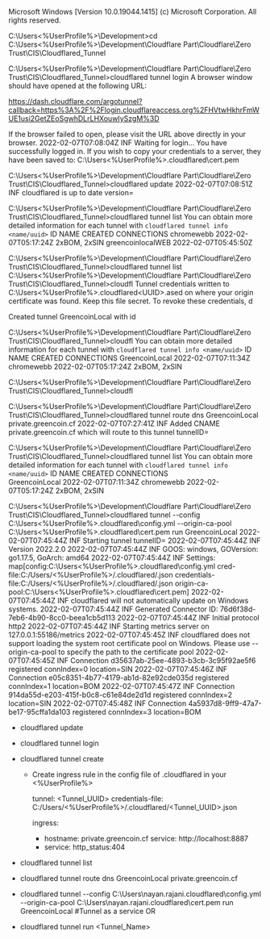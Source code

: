 Microsoft Windows [Version 10.0.19044.1415]
(c) Microsoft Corporation. All rights reserved.

C:\Users\<%UserProfile%>\Development>cd C:\Users\<%UserProfile%>\Development\Cloudflare Part\Cloudflare\Zero Trust\CIS\Cloudflared_Tunnel

C:\Users\<%UserProfile%>\Development\Cloudflare Part\Cloudflare\Zero Trust\CIS\Cloudflared_Tunnel>cloudflared tunnel login
A browser window should have opened at the following URL:

https://dash.cloudflare.com/argotunnel?callback=https%3A%2F%2Flogin.cloudflareaccess.org%2FHVtwHkhrFmWUE1usi2GetZEoSgwhDLrLHXouwIySzgM%3D

If the browser failed to open, please visit the URL above directly in your browser.
2022-02-07T07:08:04Z INF Waiting for login...
You have successfully logged in.
If you wish to copy your credentials to a server, they have been saved to:
C:\Users\<%UserProfile%>\.cloudflared\cert.pem

C:\Users\<%UserProfile%>\Development\Cloudflare Part\Cloudflare\Zero Trust\CIS\Cloudflared_Tunnel>cloudflared update
2022-02-07T07:08:51Z INF cloudflared is up to date version=

C:\Users\<%UserProfile%>\Development\Cloudflare Part\Cloudflare\Zero Trust\CIS\Cloudflared_Tunnel>cloudflared tunnel list
You can obtain more detailed information for each tunnel with `cloudflared tunnel info <name/uuid>`
ID                                   NAME              CREATED              CONNECTIONS
<UUID> chromewebb        2022-02-07T05:17:24Z 2xBOM, 2xSIN 
<UUID> greencoinlocalWEB 2022-02-07T05:45:50Z

C:\Users\<%UserProfile%>\Development\Cloudflare Part\Cloudflare\Zero Trust\CIS\Cloudflared_Tunnel>cloudflared tunnel list
C:\Users\<%UserProfile%>\Development\Cloudflare Part\Cloudflare\Zero Trust\CIS\Cloudflared_Tunnel>cloudfl
Tunnel credentials written to C:\Users\<%UserProfile%>\.cloudflared\<UUID>.ased on where your origin certificate was found. Keep this file secret. To revoke these credentials, d

Created tunnel GreencoinLocal with id <UUID>

C:\Users\<%UserProfile%>\Development\Cloudflare Part\Cloudflare\Zero Trust\CIS\Cloudflared_Tunnel>cloudfl
You can obtain more detailed information for each tunnel with `cloudflared tunnel info <name/uuid>`
ID                                   NAME           CREATED              CONNECTIONS
<UUID> GreencoinLocal 2022-02-07T07:11:34Z
<UUID> chromewebb     2022-02-07T05:17:24Z 2xBOM, 2xSIN

C:\Users\<%UserProfile%>\Development\Cloudflare Part\Cloudflare\Zero Trust\CIS\Cloudflared_Tunnel>cloudfl


C:\Users\<%UserProfile%>\Development\Cloudflare Part\Cloudflare\Zero Trust\CIS\Cloudflared_Tunnel>cloudflared tunnel route dns GreencoinLocal private.greencoin.cf
2022-02-07T07:27:41Z INF Added CNAME private.greencoin.cf which will route to this tunnel tunnelID=<UUID>

C:\Users\<%UserProfile%>\Development\Cloudflare Part\Cloudflare\Zero Trust\CIS\Cloudflared_Tunnel>cloudflared tunnel list
You can obtain more detailed information for each tunnel with `cloudflared tunnel info <name/uuid>`
ID                                   NAME           CREATED              CONNECTIONS  
<UUID> GreencoinLocal 2022-02-07T07:11:34Z
<UUID> chromewebb     2022-02-07T05:17:24Z 2xBOM, 2xSIN 


C:\Users\<%UserProfile%>\Development\Cloudflare Part\Cloudflare\Zero Trust\CIS\Cloudflared_Tunnel>cloudflared tunnel --config C:\Users\<%UserProfile%>\.cloudflared\config.yml --origin-ca-pool C:\Users\<%UserProfile%>\.cloudflared\cert.pem run GreencoinLocal
2022-02-07T07:45:44Z INF Starting tunnel tunnelID=<UUID>
2022-02-07T07:45:44Z INF Version 2022.2.0
2022-02-07T07:45:44Z INF GOOS: windows, GOVersion: go1.17.5, GoArch: amd64
2022-02-07T07:45:44Z INF Settings: map[config:C:\Users\<%UserProfile%>\.cloudflared\config.yml cred-file:C:/Users/<%UserProfile%>/.cloudflared/<UUID>.json credentials-file:C:/Users/<%UserProfile%>/.cloudflared/<UUID>.json origin-ca-pool:C:\Users\<%UserProfile%>\.cloudflared\cert.pem]
2022-02-07T07:45:44Z INF cloudflared will not automatically update on Windows systems.
2022-02-07T07:45:44Z INF Generated Connector ID: 76d6f38d-7eb6-4b90-8cc0-beea1cb5d113
2022-02-07T07:45:44Z INF Initial protocol http2
2022-02-07T07:45:44Z INF Starting metrics server on 127.0.0.1:55186/metrics
2022-02-07T07:45:45Z INF cloudflared does not support loading the system root certificate pool on Windows. Please use --origin-ca-pool <PATH> to specify the path to the certificate pool
2022-02-07T07:45:45Z INF Connection d35637ab-25ee-4893-b3cb-3c95f92ae5f6 registered connIndex=0 location=SIN
2022-02-07T07:45:46Z INF Connection e05c8351-4b77-4179-ab1d-82e92cde035d registered connIndex=1 location=BOM
2022-02-07T07:45:47Z INF Connection 914da55d-e203-415f-b0c8-c61e84de2d1d registered connIndex=2 location=SIN
2022-02-07T07:45:48Z INF Connection 4a5937d8-9ff9-47a7-be17-95cffa1da103 registered connIndex=3 location=BOM


- cloudflared update
- cloudflared tunnel login
- cloudflared tunnel create <NAME>
    - Create ingress rule in the config file of .cloudflared in your <%UserProfile%>

        tunnel: <Tunnel_UUID>
        credentials-file: C:/Users/<%UserProfile%>/.cloudflared/<Tunnel_UUID>.json

        ingress: 
        - hostname: private.greencoin.cf
        service: http://localhost:8887
        - service: http_status:404

- cloudflared tunnel list
- cloudflared tunnel route dns GreencoinLocal private.greencoin.cf

- cloudflared tunnel --config C:\Users\nayan.rajani\.cloudflared\config.yml --origin-ca-pool C:\Users\nayan.rajani\.cloudflared\cert.pem run GreencoinLocal
#Tunnel as a service
OR 

- cloudflared tunnel run <Tunnel_Name>



